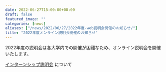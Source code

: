 ```yaml
---
date: 2022-06-27T15:00:00+00:00
draft: false
featured_image: ""
categories: [news]
aliases: ["/news/2022/06/27/2022年度-web説明会開催のお知らせ/"]
title: "2022年度オンライン説明会開催のお知らせ"
---
```

2022年度の説明会は各大学内での開催が困難なため、オンライン説明会を開催いたします。

[インターンシップ説明会](../information-session.md) について
